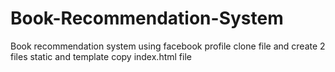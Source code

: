 # Book-Recommendation-System
Book recommendation system using facebook profile
clone file and create 2 files static and template
copy index.html file
